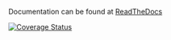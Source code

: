 Documentation can be found at <a href=http://hierarchical-matrices.readthedocs.io/en/latest/>ReadTheDocs</a>

[![Coverage Status](https://coveralls.io/repos/github/maekke97/HierarchicalMatrices/badge.svg?branch=master)](https://coveralls.io/github/maekke97/HierarchicalMatrices?branch=master)
